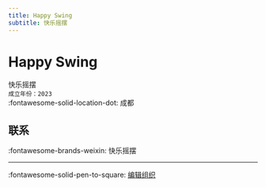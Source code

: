 ```yaml
---
title: Happy Swing
subtitle: 快乐摇摆
---
```


# Happy Swing

快乐摇摆  
`成立年份：2023`  
:fontawesome-solid-location-dot: 成都  


## 联系

:fontawesome-brands-weixin: 快乐摇摆  

---

:fontawesome-solid-pen-to-square: [编辑组织](https://github.com/swingdance/orgs/issues/new?assignees=&labels=update+org&projects=&template=03-update_entity.yml&title=Update%20Org%3A%20zh_CN%20%E2%80%A2%20Happy%20Swing&region=zh_CN&id=happy-swing&name=Happy%20Swing)
